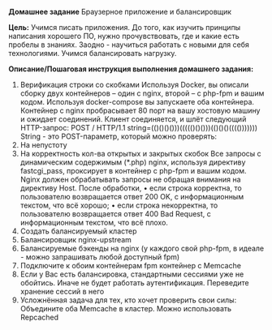 __Домашнее задание__
Браузерное приложение и балансировщик

__Цель:__
Учимся писать приложения. До того, как изучить принципы написания хорошего ПО, нужно прочувствовать, где и какие есть пробелы в знаниях.
Заодно - научиться работать с новыми для себя технологиями.
Учимся балансировать нагрузку.

__Описание/Пошаговая инструкция выполнения домашнего задания:__
1. Верификация строки со скобками
Используя Docker, вы описали сборку двух контейнеров – один с nginx, второй – с php-fpm и вашим кодом.
Используя docker-compose вы запускаете оба контейнера.
Контейнер с nginx пробрасывает 80 порт на вашу хостовую машину и ожидает соединений.
Клиент соединяется, и шлёт следующий HTTP-запрос:
POST / HTTP/1.1
string=(()()()()))((((()()()))(()()()(((()))))))
String - это POST-параметр, который можно проверять:
2. На непустоту
3. На корректность кол-ва открытых и закрытых скобок
Все запросы с динамическим содержимым (*.php) nginx, используя директиву fastcgi_pass, проксирует в контейнер с php-fpm и вашим кодом.
Nginx должен обрабатывать запросы не обращая внимания на директиву Host. После обработки,
• если строка корректна, то пользователю возвращается ответ 200 OK, с информационным текстом, что всё хорошо;
• если строка некорректна, то пользователю возвращается ответ 400 Bad Request, с информационным текстом, что всё плохо.
4. Создать балансируемый кластер
5. Балансировщик nginx-upstream
6. Балансируемые бэкенды на nginx (у каждого свой php-fpm, в идеале - можно запрашивать любой доступный fpm)
7. Подключите к обоим контейнерам fpm контейнер с Memcache
8. Если у Вас есть балансировка, стандартными сессиями уже не обойтись. Иначе не будет работать аутентификация. Переведите хранение сессий в него
9. Усложнённая задача для тех, кто хочет проверить свои силы: 
Объедините оба Memcache в кластер. Можно использовать Repcached

